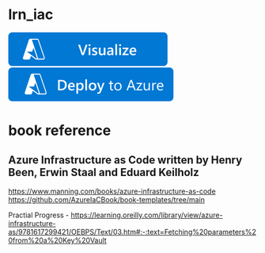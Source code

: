 # lrn_iac
[![Visualize](https://raw.githubusercontent.com/Azure/azure-quickstart-templates/master/1-CONTRIBUTION-GUIDE/images/visualizebutton.svg?sanitize=true)](http://armviz.io/#/?load=https%3A%2F%2Fraw.githubusercontent.com%2Fkapilkathuria%2Flrn_iac%2Fmain%2Fsrc%2Farm%2Fazuredeploy.json)
[![Deploy To Azure](https://raw.githubusercontent.com/Azure/azure-quickstart-templates/master/1-CONTRIBUTION-GUIDE/images/deploytoazure.svg?sanitize=true)](https://portal.azure.com/#create/Microsoft.Template/uri/https%3A%2F%2Fraw.githubusercontent.com%2Fkapilkathuria%2Flrn_iac%2Fmain%2Fsrc%2Farm%2Fazuredeploy.json)

# book reference
## Azure Infrastructure as Code written by Henry Been, Erwin Staal and Eduard Keilholz
https://www.manning.com/books/azure-infrastructure-as-code
https://github.com/AzureIaCBook/book-templates/tree/main

Practial Progress - https://learning.oreilly.com/library/view/azure-infrastructure-as/9781617299421/OEBPS/Text/03.htm#:-:text=Fetching%20parameters%20from%20a%20Key%20Vault